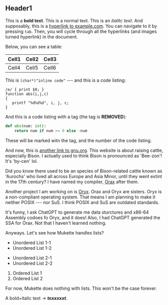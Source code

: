 ## Header1

This is a **bold text**. This is a normal text. This is an *italitc text*. And supposably, this is a [hyperlink to example.com](https://example.com). You can navigate to it by pressing `tab`. Then, you will cycle through all the hyperlinks (and images turned hyperlink) in the document.


Below, you can see a table:

| Cell1 | Cell2 | Cell3 |
|-------|-------|-------|
| Cell4 | Cell5 | Cell6 |


This is `(char*)"inline code"` --- and this is a code listing:

```
/e/ { print $0; }
function abs(i,j,c)
{
   printf "%d%d%d", i, j, c;
}
```

And this is a code listing with a tag (the tag is **REMOVED**):

```python
def abs(num: int):
    return num if num >= 0 else -num
```

These will be marked witn the tag, and the number of the code listing.


And now, this is [another link to gnu.org](https://gnu.org). This website is about raising cattle, especially Bison. I actually used to think Bison is pronounced as 'Bee-zon'! It's 'by-cen' lol.

Did you know there used to be an species of Bison-related cattle known as 'Aurochs' who lived all across Europe and Asia Minor, until they went extint in the 17th century? I have named my compiler, [Orax](https://github.com/Chubek/Orax) after them.


Another project I am working on is [Oryx](https://github.com/Chubek/Oryx). Orax and Oryx are sisters. Oryx is a non-compliant operating system. That means I am planning to make it neither POSIX --- nor SuS. I think POSIX and SuS are outdated standards.

It's funny, I ask ChatGPT to generate me data sturctures and x86-64 Assembly codoes fo Oryx, and it does! Also, I had ChatGPT generated the SSA for Orax. Not that I haven't learned nothing.


Anyways. Let's see how Mukette handles lists?

- Unordered List 1-1
- Unordered List 1-2

* Unordered List 2-1
* Unordered List 2-2

1. Ordered List 1
2. Ordered List 2

For now, Mukette does nothing with lists. This won't be the case forever.


A bold+italic text -> ***texxxxxt***.



